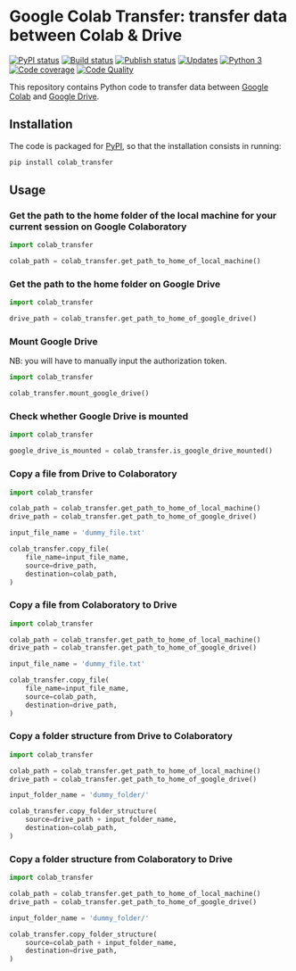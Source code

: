 # Google Colab Transfer: transfer data between Colab & Drive

[![PyPI status][pypi-image]][pypi]
[![Build status][build-image]][build]
[![Publish status][publish-image]][build]
[![Updates][dependency-image]][pyup]
[![Python 3][python3-image]][pyup]
[![Code coverage][codecov-image]][codecov]
[![Code Quality][codacy-image]][codacy]
  
This repository contains Python code to transfer data between [Google Colab](https://colab.research.google.com) and [Google Drive](https://www.google.com/drive/).

## Installation

The code is packaged for [PyPI](https://pypi.org/project/Google-Colab-Transfer/), so that the installation consists in running:

```bash
pip install colab_transfer
```

## Usage

### Get the path to the home folder of the local machine for your current session on Google Colaboratory

```python
import colab_transfer

colab_path = colab_transfer.get_path_to_home_of_local_machine()
```

### Get the path to the home folder on Google Drive

```python
import colab_transfer

drive_path = colab_transfer.get_path_to_home_of_google_drive()
```

### Mount Google Drive

NB: you will have to manually input the authorization token.

```python
import colab_transfer

colab_transfer.mount_google_drive()
```

### Check whether Google Drive is mounted

```python
import colab_transfer

google_drive_is_mounted = colab_transfer.is_google_drive_mounted()
```

### Copy a file from Drive to Colaboratory 

```python
import colab_transfer

colab_path = colab_transfer.get_path_to_home_of_local_machine()
drive_path = colab_transfer.get_path_to_home_of_google_drive()

input_file_name = 'dummy_file.txt'

colab_transfer.copy_file(
    file_name=input_file_name,
    source=drive_path,
    destination=colab_path,
)
```

### Copy a file from Colaboratory to Drive 

```python
import colab_transfer

colab_path = colab_transfer.get_path_to_home_of_local_machine()
drive_path = colab_transfer.get_path_to_home_of_google_drive()

input_file_name = 'dummy_file.txt'

colab_transfer.copy_file(
    file_name=input_file_name,
    source=colab_path,
    destination=drive_path,
)
```

### Copy a folder structure from Drive to Colaboratory 

```python
import colab_transfer

colab_path = colab_transfer.get_path_to_home_of_local_machine()
drive_path = colab_transfer.get_path_to_home_of_google_drive()

input_folder_name = 'dummy_folder/'

colab_transfer.copy_folder_structure(
    source=drive_path + input_folder_name,
    destination=colab_path,
)
```

### Copy a folder structure from Colaboratory to Drive 

```python
import colab_transfer

colab_path = colab_transfer.get_path_to_home_of_local_machine()
drive_path = colab_transfer.get_path_to_home_of_google_drive()

input_folder_name = 'dummy_folder/'

colab_transfer.copy_folder_structure(
    source=colab_path + input_folder_name,
    destination=drive_path,
)
```

<!-- Definitions -->

  [pypi]: https://pypi.python.org/pypi/Google-Colab-Transfer
  [pypi-image]: https://badge.fury.io/py/Google-Colab-Transfer.svg

  [build]: <https://github.com/woctezuma/google-colab-transfer/actions>
  [build-image]: <https://github.com/woctezuma/google-colab-transfer/workflows/Python package/badge.svg?branch=master>
  [publish-image]: <https://github.com/woctezuma/google-colab-transfer/workflows/Upload Python Package/badge.svg?branch=master>

  [pyup]: https://pyup.io/repos/github/woctezuma/google-colab-transfer/
  [dependency-image]: https://pyup.io/repos/github/woctezuma/google-colab-transfer/shield.svg
  [python3-image]: https://pyup.io/repos/github/woctezuma/google-colab-transfer/python-3-shield.svg

  [codecov]: https://codecov.io/gh/woctezuma/google-colab-transfer
  [codecov-image]: https://codecov.io/gh/woctezuma/google-colab-transfer/branch/master/graph/badge.svg

  [codacy]: https://www.codacy.com/app/woctezuma/google-colab-transfer
  [codacy-image]: https://api.codacy.com/project/badge/Grade/8d61b0dec7c346289a73f4cc3a760c53
